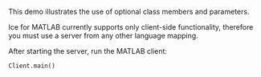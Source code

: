 This demo illustrates the use of optional class members and
parameters.

Ice for MATLAB currently supports only client-side functionality, therefore
you must use a server from any other language mapping.

After starting the server, run the MATLAB client:

```
Client.main()
```

